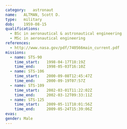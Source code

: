 ```yaml
---
category:	astronaut
name:	ALTMAN, Scott D.
type:	military
dob:	1959-08-15
qualifications:
  - BSc in aeronautical & astronautical engineering
  - MSc in aeronautical engineering
references:
  - http://www.nasa.gov/pdf/740566main_current.pdf
missions:
  - name: STS-90
    time_start:   1998-04-17T18:19Z
    time_end:     1998-05-03T16:10Z
  - name: STS-106
    time_start:   2000-09-08T12:45:47Z
    time_end:     2000-09-19T07:57Z
  - name: STS-109
    time_start:   2002-03-01T11:22:02Z
    time_end:     2002-03-12T09:33:11Z
  - name: STS-125
    time_start:   2009-05-11T18:01:56Z
    time_end:     2009-05-24T15:39:06Z
evas:
gender:	Male
---
```

